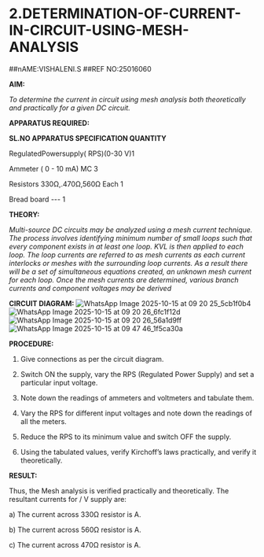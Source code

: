 # 2.DETERMINATION-OF-CURRENT-IN-CIRCUIT-USING-MESH-ANALYSIS
##nAME:VISHALENI.S
##REF NO:25016060

**AIM:**

*To determine the current in circuit using mesh analysis both theoretically and practically for a given DC circuit.*

**APPARATUS REQUIRED:**

**SL.NO	APPARATUS	SPECIFICATION	QUANTITY**

  RegulatedPowersupply( RPS)(0-30 V)1
	
  Ammeter	( 0 - 10 mA) MC	3
	
  Resistors	330Ω,.470Ω,560Ω	Each 1
	
  Bread board	---	1

**THEORY:**

*Multi-source DC circuits may be analyzed using a mesh current technique. The process involves identifying minimum number of small loops such that every component exists in at least one loop. KVL is then applied to each loop. The loop currents are referred to as mesh currents as each current interlocks or meshes with the surrounding loop currents. As a result there will be a set of simultaneous equations created, an unknown mesh current for each loop. Once the mesh currents are determined, various branch currents and component voltages may be derived*

**CIRCUIT DIAGRAM:**
![WhatsApp Image 2025-10-15 at 09 20 25_5cb1f0b4](https://github.com/user-attachments/assets/1b16b56f-b684-40b8-aaa7-4759ddf81df1)
![WhatsApp Image 2025-10-15 at 09 20 26_6fc1f12d](https://github.com/user-attachments/assets/8ec1694c-c9de-4a2c-95f9-ee9acb50a114)
![WhatsApp Image 2025-10-15 at 09 20 26_56a1d9ff](https://github.com/user-attachments/assets/d4297539-7524-4e53-9da8-731f72eec89b)
![WhatsApp Image 2025-10-15 at 09 47 46_1f5ca30a](https://github.com/user-attachments/assets/3a35e1be-9410-470d-9ed7-577efc370415)





**PROCEDURE:** 

1.	Give connections as per the circuit diagram.

2.	Switch ON the supply, vary the RPS (Regulated Power Supply) and set a particular input voltage.

3.	Note down the readings of ammeters and voltmeters and tabulate them.

4.	Vary the RPS for different input voltages and note down the readings of all the meters.

5.	Reduce the RPS to its minimum value and switch OFF the supply.

6.	Using the tabulated values, verify Kirchoff’s laws practically, and verify it theoretically.

   **RESULT:**

Thus, the Mesh analysis is verified practically and theoretically. The resultant currents for 	/	V supply are:

a)	The current across 330Ω resistor is	A.

b)	The current across 560Ω resistor is	A.

c)	The current across 470Ω resistor is	A.

